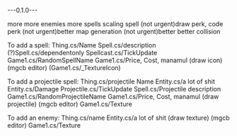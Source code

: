 <!-- code transition between gamescene -->
<!-- draw reddoor, bluedoor -->
<!-- draw shop, inventory -->
<!-- draw font, code font -->
<!-- code inventory -->
<!-- code shop -->
---0.1.0---
<!-- code stage -->
<!-- (not urgent)better collision -->
<!-- spell description -->
<!-- fix stage: towers into inventory -->
<!-- mana -->
<!-- spells have different mana -->
<!-- (not urgent) font ,. -->
<!-- shop shows price -->
<!-- manaMul -->
<!-- more enemies -->
<!-- code dummies -->
<!-- rotation and arrow texture -->
<!-- pause and double speed -->
<!-- begin battle button -->
<!-- bluereddoor fix -->
<!-- bluereddoor at center -->
<!-- improve title : introduction to fullscreen, map dragging, loop space, options, quit [this is a demo version that does not represent the final quality of the game] -->
more more enemies
more spells
scaling spell
(not urgent)draw perk, code perk
(not urgent)better map generation
(not urgent)better better collision





To add a spell:
Thing.cs/Name
Spell.cs/description
(?)Spell.cs/dependentonly
Spellcast.cs/TickUpdate
Game1.cs/RandomSpellName
Game1.cs/Price, Cost, manamul
(draw icon)
(mgcb editor)
(Game1.cs/_TextureIcon)

To add a projectile spell:
Thing.cs/projectile Name
Entity.cs/a lot of shit
Entity.cs/Damage
Projectile.cs/TickUpdate
Spell.cs/Projectile description
Game1.cs/RandomProjectileName
Game1.cs/Price, Cost, manamul
(draw projectile)
(mgcb editor)
Game1.cs/Texture

To add an enemy:
Thing.cs/name
Entity.cs/a lot of shit
(draw texture)
(mgcb editor)
Game1.cs/Texture